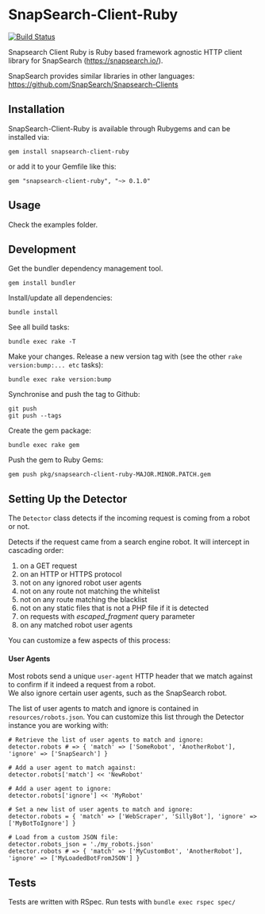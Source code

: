 SnapSearch-Client-Ruby
======================

[![Build Status](https://travis-ci.org/SnapSearch/SnapSearch-Client-Ruby.png?branch=master)](https://travis-ci.org/SnapSearch/SnapSearch-Client-Ruby)

Snapsearch Client Ruby is Ruby based framework agnostic HTTP client library for SnapSearch (https://snapsearch.io/).

SnapSearch provides similar libraries in other languages: https://github.com/SnapSearch/Snapsearch-Clients

Installation
------------

SnapSearch-Client-Ruby is available through Rubygems and can be installed via:

```
gem install snapsearch-client-ruby
```

or add it to your Gemfile like this:

```
gem "snapsearch-client-ruby", "~> 0.1.0"
```

Usage
-----

Check the examples folder.

Development
---------

Get the bundler dependency management tool.

```
gem install bundler
```

Install/update all dependencies:

```
bundle install
```

See all build tasks:

```
bundle exec rake -T
```

Make your changes. Release a new version tag with (see the other `rake version:bump:... etc` tasks):

```
bundle exec rake version:bump
```

Synchronise and push the tag to Github:

```
git push
git push --tags
```

Create the gem package:

```
bundle exec rake gem
```

Push the gem to Ruby Gems:

```
gem push pkg/snapsearch-client-ruby-MAJOR.MINOR.PATCH.gem
```

Setting Up the Detector
-----------------------

The `Detector` class detects if the incoming request is coming from a robot or not.

Detects if the request came from a search engine robot. It will intercept in cascading order:

1. on a GET request
2. on an HTTP or HTTPS protocol
3. not on any ignored robot user agents
4. not on any route not matching the whitelist
5. not on any route matching the blacklist
6. not on any static files that is not a PHP file if it is detected
7. on requests with _escaped_fragment_ query parameter
8. on any matched robot user agents

You can customize a few aspects of this process:

#### User Agents

Most robots send a unique `user-agent` HTTP header that we match against to confirm if it indeed a request from a robot.  
We also ignore certain user agents, such as the SnapSearch robot.

The list of user agents to match and ignore is contained in `resources/robots.json`. You can customize this list through the Detector instance
you are working with:

```
# Retrieve the list of user agents to match and ignore:
detector.robots # => { 'match' => ['SomeRobot', 'AnotherRobot'], 'ignore' => ['SnapSearch'] }

# Add a user agent to match against:
detector.robots['match'] << 'NewRobot'

# Add a user agent to ignore:
detector.robots['ignore'] << 'MyRobot'

# Set a new list of user agents to match and ignore:
detector.robots = { 'match' => ['WebScraper', 'SillyBot'], 'ignore' => ['MyBotToIgnore'] }

# Load from a custom JSON file:
detector.robots_json = './my_robots.json'
detector.robots # => { 'match' => ['MyCustomBot', 'AnotherRobot'], 'ignore' => ['MyLoadedBotFromJSON'] }
```

Tests
----

Tests are written with RSpec. Run tests with `bundle exec rspec spec/`